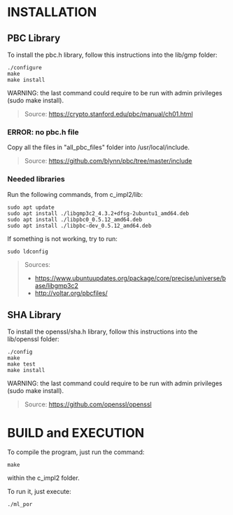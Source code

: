 # INSTALLATION

## PBC Library
To install the pbc.h library, follow this instructions into the lib/gmp folder:

```
./configure
make
make install
```

WARNING: the last command could require to be run with admin privileges (sudo make install).
> Source: https://crypto.stanford.edu/pbc/manual/ch01.html


### ERROR: no pbc.h file

Copy all the files in "all_pbc_files" folder into /usr/local/include.

> Source: https://github.com/blynn/pbc/tree/master/include

### Needed libraries
Run the following commands, from c_impl2/lib:
```
sudo apt update
sudo apt install ./libgmp3c2_4.3.2+dfsg-2ubuntu1_amd64.deb
sudo apt install ./libpbc0_0.5.12_amd64.deb
sudo apt install ./libpbc-dev_0.5.12_amd64.deb
```
If something is not working, try to run:
```
sudo ldconfig
```
> Sources:
> - https://www.ubuntuupdates.org/package/core/precise/universe/base/libgmp3c2
> - http://voltar.org/pbcfiles/

## SHA Library
To install the openssl/sha.h library, follow this instructions into the lib/openssl folder:

```
./config
make
make test
make install
```

WARNING: the last command could require to be run with admin privileges (sudo make install).
> Source: https://github.com/openssl/openssl

# BUILD and EXECUTION
To compile the program, just run the command:
```
make
```
within the c_impl2 folder.

To run it, just execute:
```
./ml_por
```
